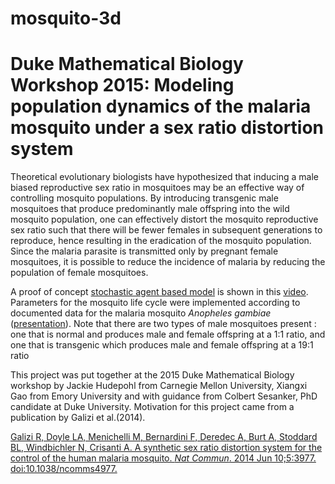 # mosquito-3d
# Duke Mathematical Biology Workshop 2015: Modeling population dynamics of the malaria mosquito under a sex ratio distortion system

Theoretical evolutionary biologists have hypothesized that inducing a male biased reproductive sex ratio in mosquitoes may be an effective way of controlling mosquito populations. By introducing transgenic male mosquitoes that produce predominantly male offspring into the wild mosquito population, one can effectively distort the mosquito reproductive sex ratio such that there will be fewer females in subsequent generations to reproduce, hence resulting in the eradication of the mosquito population. Since the malaria parasite is transmitted only by pregnant female mosquitoes, it is possible to reduce the incidence of malaria by reducing the population of female mosquitoes.  

A proof of concept [stochastic agent based model](http://www.scholarpedia.org/article/Agent_based_modeling) is shown in this [video](https://youtu.be/YEhoblpiARU). Parameters for the mosquito life cycle were implemented according to documented data for the malaria mosquito _Anopheles gambiae_ ([presentation](https://drive.google.com/file/d/0Bxq78LtZ7QSUX2U5MU13ZjZOaXc/view?pli=1)). Note that there are two types of male mosquitoes present : one that is normal and produces male and female offspring at a 1:1 ratio, and one that is transgenic which produces male and female offspring at a 19:1 ratio

This project was put together at the 2015 Duke Mathematical Biology workshop by Jackie Hudepohl from Carnegie Mellon University, Xiangxi Gao from Emory University and with guidance from Colbert Sesanker, PhD candidate at Duke University. Motivation for this project came from a publication by Galizi et al.(2014).


[Galizi R, Doyle LA, Menichelli M, Bernardini F, Deredec A, Burt A, Stoddard BL, Windbichler N, Crisanti A. A synthetic sex ratio distortion system for the control of the human malaria mosquito. _Nat Commun_. 2014 Jun 10;5:3977. doi:10.1038/ncomms4977.](http://www.nature.com/ncomms/2014/140610/ncomms4977/full/ncomms4977.html)
